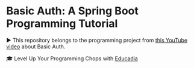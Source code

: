 # Basic Auth: A Spring Boot Programming Tutorial

▶️ This repository belongs to the programming project from [this YouTube video](https://www.youtube.com/watch?v=_I7otN6jm_I) about Basic Auth.

🎓 Level Up Your Programming Chops with [Educadia](https://www.educadia.com)
